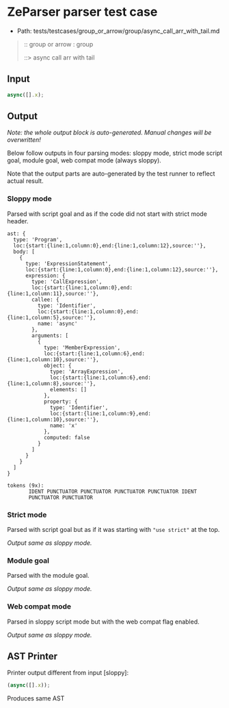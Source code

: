 # ZeParser parser test case

- Path: tests/testcases/group_or_arrow/group/async_call_arr_with_tail.md

> :: group or arrow : group
>
> ::> async call arr with tail

## Input

`````js
async([].x);
`````

## Output

_Note: the whole output block is auto-generated. Manual changes will be overwritten!_

Below follow outputs in four parsing modes: sloppy mode, strict mode script goal, module goal, web compat mode (always sloppy).

Note that the output parts are auto-generated by the test runner to reflect actual result.

### Sloppy mode

Parsed with script goal and as if the code did not start with strict mode header.

`````
ast: {
  type: 'Program',
  loc:{start:{line:1,column:0},end:{line:1,column:12},source:''},
  body: [
    {
      type: 'ExpressionStatement',
      loc:{start:{line:1,column:0},end:{line:1,column:12},source:''},
      expression: {
        type: 'CallExpression',
        loc:{start:{line:1,column:0},end:{line:1,column:11},source:''},
        callee: {
          type: 'Identifier',
          loc:{start:{line:1,column:0},end:{line:1,column:5},source:''},
          name: 'async'
        },
        arguments: [
          {
            type: 'MemberExpression',
            loc:{start:{line:1,column:6},end:{line:1,column:10},source:''},
            object: {
              type: 'ArrayExpression',
              loc:{start:{line:1,column:6},end:{line:1,column:8},source:''},
              elements: []
            },
            property: {
              type: 'Identifier',
              loc:{start:{line:1,column:9},end:{line:1,column:10},source:''},
              name: 'x'
            },
            computed: false
          }
        ]
      }
    }
  ]
}

tokens (9x):
       IDENT PUNCTUATOR PUNCTUATOR PUNCTUATOR PUNCTUATOR IDENT
       PUNCTUATOR PUNCTUATOR
`````

### Strict mode

Parsed with script goal but as if it was starting with `"use strict"` at the top.

_Output same as sloppy mode._

### Module goal

Parsed with the module goal.

_Output same as sloppy mode._

### Web compat mode

Parsed in sloppy script mode but with the web compat flag enabled.

_Output same as sloppy mode._

## AST Printer

Printer output different from input [sloppy]:

````js
(async([].x));
````

Produces same AST
